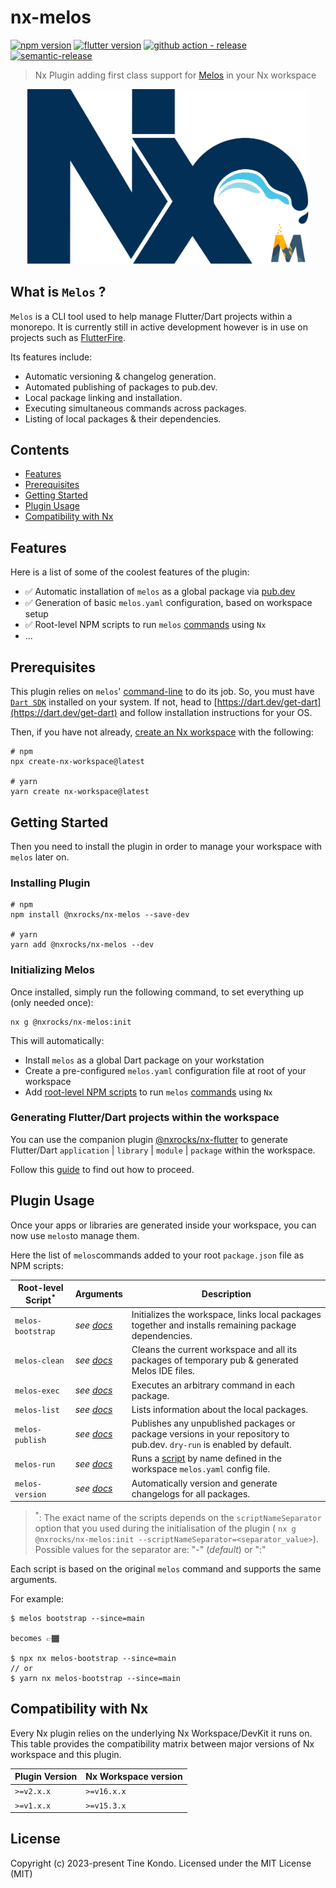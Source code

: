 
# nx-melos

[![npm version](https://img.shields.io/npm/v/@nxrocks/nx-melos?style=flat-square)](https://www.npmjs.com/package/@nxrocks/nx-melos)
[![flutter version](https://img.shields.io/badge/flutter-stable-blue?style=flat-square)](https://github.com/flutter/flutter/wiki/Flutter-build-release-channels#stable)
[![github action - release](https://img.shields.io/github/actions/workflow/status/tinesoft/nxrocks/release.yml?label=release&style=flat-square)](https://github.com/tinesoft/nxrocks/actions?query=workflow%3ARelease)
[![semantic-release](https://img.shields.io/badge/%20%20%F0%9F%93%A6%F0%9F%9A%80-semantic--release-e10079.svg?style=flat-square)](https://github.com/semantic-release/semantic-release)

> Nx Plugin adding first class support for [Melos](https://melos.invertase.dev/) in your Nx workspace

<p align="center"><img src="https://raw.githubusercontent.com/tinesoft/nxrocks/master/images/nx-melos.png" width="450"></p>

## What is `Melos` ?

`Melos` is a CLI tool used to help manage Flutter/Dart projects within a monorepo. It is currently still in active development however is in use on projects such as [FlutterFire](https://github.com/FirebaseExtended/flutterfire).

Its features include:

* Automatic versioning & changelog generation.
* Automated publishing of packages to pub.dev.
* Local package linking and installation.
* Executing simultaneous commands across packages.
* Listing of local packages & their dependencies.

## Contents

* [Features](#features)
* [Prerequisites](#prerequisites)
* [Getting Started](#getting-started)
* [Plugin Usage](#plugin-usage)
* [Compatibility with Nx](#compatibility-with-nx)

## Features

Here is a list of some of the coolest features of the plugin:

* ✅ Automatic installation of `melos` as a global package via [pub.dev](https://pub.dev/) 
* ✅ Generation of basic `melos.yaml` configuration, based on workspace setup
* ✅ Root-level NPM scripts to run `melos` [commands](https://melos.invertase.dev/commands/bootstrap) using `Nx`
* ...

## Prerequisites

This plugin relies on `melos`' [command-line](https://flutter.dev/docs/reference/flutter-cli) to do its job. So, you must have [`Dart SDK`](https://flutter.dev) installed on your system. If not, head to [https://dart.dev/get-dart](https://dart.dev/get-dart) and follow installation instructions for your OS.

Then, if you have not already, [create an Nx workspace](https://github.com/nrwl/nx#creating-an-nx-workspace) with the following:

```
# npm
npx create-nx-workspace@latest

# yarn
yarn create nx-workspace@latest
```

## Getting Started

Then you need to install the plugin in order to manage your workspace with `melos` later on.

### Installing Plugin

```
# npm
npm install @nxrocks/nx-melos --save-dev

# yarn
yarn add @nxrocks/nx-melos --dev
```

### Initializing Melos

Once installed, simply run the following command, to set everything up (only needed once):

```
nx g @nxrocks/nx-melos:init
```

This will automatically:

* Install `melos` as a global Dart package on your workstation
* Create a pre-configured `melos.yaml` configuration file at root of your workspace
* Add [root-level NPM scripts](https://nx.dev/recipes/other/root-level-scripts) to run `melos` [commands](https://melos.invertase.dev/commands/bootstrap) using `Nx`

### Generating Flutter/Dart projects within the workspace

You can use the companion plugin [@nxrocks/nx-flutter](https://github.com/tinesoft/nxrocks/tree/master/packages/nx-flutter) to generate Flutter/Dart `application` | `library` | `module` | `package` within the workspace.

Follow this [guide](https://github.com/tinesoft/nxrocks/tree/develop/packages/nx-flutter#getting-started) to find out how to proceed.

## Plugin Usage

Once your apps or libraries are generated inside your workspace, you can now use `melos`to manage them.

Here the list of `melos`commands added to your root `package.json` file as NPM scripts:

| Root-level Script<sup>*</sup>     | Arguments        | Description                                |
| --------------------- | ---------------- | ------------------------------------------ |
| `melos-bootstrap`     | *see [docs](https://melos.invertase.dev/commands/bootstrap)*  | Initializes the workspace, links local packages together and installs remaining package dependencies. |
| `melos-clean`         | *see [docs](https://melos.invertase.dev/commands/clean)*      | Cleans the current workspace and all its packages of temporary pub & generated Melos IDE files. |
| `melos-exec`          | *see [docs](https://melos.invertase.dev/commands/exec)*       | Executes an arbitrary command in each package. |
| `melos-list`          | *see [docs](https://melos.invertase.dev/commands/list)*       | Lists information about the local packages. |
| `melos-publish`       | *see [docs](https://melos.invertase.dev/commands/publish)*    | Publishes any unpublished packages or package versions in your repository to pub.dev. `dry-run` is enabled by default. |
| `melos-run`           | *see [docs](https://melos.invertase.dev/commands/run)*        | Runs a [script](https://melos.invertase.dev/configuration/scripts) by name defined in the workspace `melos.yaml` config file. |
| `melos-version`       | *see [docs](https://melos.invertase.dev/commands/version)*    | Automatically version and generate changelogs for all packages. |

> <sup>*</sup>: The exact name of the scripts depends on the `scriptNameSeparator` option that you used during the initialisation of the plugin ( `nx g @nxrocks/nx-melos:init --scriptNameSeparator=<separator_value>`). 
> Possible values for the separator are: "-" (*default*) or ":"

Each script is based on the original `melos` command and supports the same arguments.

For example:

```
$ melos bootstrap --since=main

becomes 👉🏾

$ npx nx melos-bootstrap --since=main
// or
$ yarn nx melos-bootstrap --since=main
```

## Compatibility with Nx

Every Nx plugin relies on the underlying Nx Workspace/DevKit it runs on. This table provides the compatibility matrix between major versions of Nx workspace and this plugin.

| Plugin Version | Nx Workspace version
| -------------- | --------------------
| `>=v2.x.x`     | `>=v16.x.x`
| `>=v1.x.x`     | `>=v15.3.x`

## License

Copyright (c) 2023-present Tine Kondo. Licensed under the MIT License (MIT)
